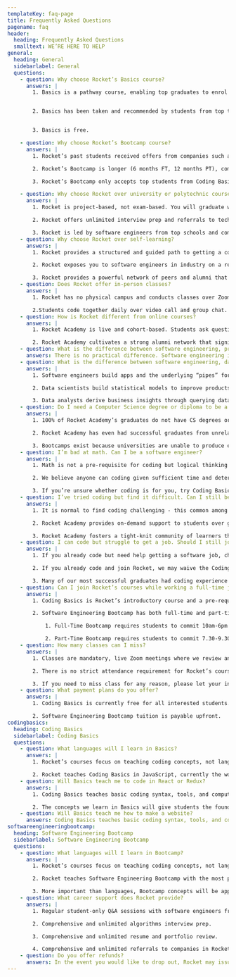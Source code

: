 ```yaml
---
templateKey: faq-page
title: Frequently Asked Questions
pagename: faq
header:
  heading: Frequently Asked Questions
  smalltext: WE’RE HERE TO HELP
general:
  heading: General
  sidebarlabel: General
  questions:
    - question: Why choose Rocket’s Basics course?
      answers: |
        1. Basics is a pathway course, enabling top graduates to enrol  in Rocket’s software engineering bootcamp should they wish to switch careers or learn professional coding.


        2. Basics has been taken and recommended by students from top tech companies such as Facebook, Stripe, Grab, Shopee, Rakuten, Ninja Van, McKinsey, and more.


        3. Basics is free.

    - question: Why choose Rocket’s Bootcamp course?
      answers: |
        1. Rocket’s past students received offers from companies such as GovTech, Ninja Van, Xfers, 99.co, Glints, and more.

        2. Rocket’s Bootcamp is longer (6 months FT, 12 months PT), comprehensively covering topics in frontend, backend, cloud, and algorithms that other bootcamps typically skim over, resulting in a more standout portfolio.

        3. Rocket’s Bootcamp only accepts top students from Coding Basics, guaranteeing a strong network of classmates and alumni.

    - question: Why choose Rocket over university or polytechnic courses?
      answers: |
        1. Rocket is project-based, not exam-based. You will graduate with a standout portfolio.

        2. Rocket offers unlimited interview prep and referrals to tech companies, often overlooked by academic programmes.

        3. Rocket is led by software engineers from top schools and companies such as Stanford, Cambridge and Facebook that have strong connections to the tech industry.
    - question: Why choose Rocket over self-learning?
      answers: |
        1. Rocket provides a structured and guided path to getting a coding job in a fixed amount of time.

        2. Rocket exposes you to software engineers in industry on a regular basis to grow your network.

        3. Rocket provides a powerful network of peers and alumni that you can draw on for your future career.
    - question: Does Rocket offer in-person classes?
      answers: |
        1. Rocket has no physical campus and conducts classes over Zoom and Slack. This helps reduce course fees and commute time, while still achieving the best bootcamp outcomes in Singapore.

        2.Students code together daily over video call and group chat. There are fewer than 10 students per instructor, enabling interactive classes where students ask questions and get feedback.
    - question: How is Rocket different from online courses?
      answers: |
        1. Rocket Academy is live and cohort-based. Students ask questions in class daily and enjoy a community of classmates learning at the same pace.

        2. Rocket Academy cultivates a strong alumni network that significantly helps graduates with their careers.
    - question: What is the difference between software engineering, programming, and coding?
      answers: There is no practical difference. Software engineering is a more professional term.
    - question: What is the difference between software engineering, data science, and data analytics?
      answers: |
        1. Software engineers build apps and the underlying “pipes” for data to flow through. There are many parts of software to work on, hence the greater demand for software roles than data roles.

        2. Data scientists build statistical models to improve products, for example to make spam classifications, product recommendations, or match drivers and riders. Data scientists typically do the math, and software engineers build the product.

        3. Data analysts derive business insights through querying data and generating reports. This is typically a less skill-intensive job that more people can do, hence lower average compensation and job security than software engineer and data scientist roles.
    - question: Do I need a Computer Science degree or diploma to be a software engineer?
      answers: |
        1. 100% of Rocket Academy’s graduates do not have CS degrees or diplomas, and 100% are employed as software engineers.

        2. Rocket Academy has even had successful graduates from unrelated fields like cooking and horse racing.

        3. Bootcamps exist because universities are unable to produce enough engineers. Companies will hire great engineers, degree or not.
    - question: I’m bad at math. Can I be a software engineer?
      answers: |
        1. Math is not a pre-requisite for coding but logical thinking is.

        2. We believe anyone can coding given sufficient time and determination.

        3. If you’re unsure whether coding is for you, try Coding Basics!
    - question: I’ve tried coding but find it difficult. Can I still be a software engineer?
      answers: |
        1. It is normal to find coding challenging - this common among all software engineers. If you’re wondering whether you’re struggling more than normal, try Coding Basics.

        2. Rocket Academy provides on-demand support to students over group chat. We ask students to ask for help if they’re stuck for longer than 15 minutes, such that they do not spend too much time on relatively straightforward problems.

        3. Rocket Academy fosters a tight-knit community of learners that help each other. You will always have peers working through the same material that you can work together with and get help from. With time, you will learn.
    - question: I can code but struggle to get a job. Should I still join Rocket Academy?
      answers: |
        1. If you already code but need help getting a software job, chat with us and we can advise whether self-studying or joining a course is appropriate.

        2. If you already code and join Rocket, we may waive the Coding Basics requirement depending on your experience.

        3. Many of our most successful graduates had coding experience prior to joining Rocket. Software Engineering Bootcamp provided them with the conceptual foundations, interview prep, and professional network they needed to complete their career switch.
    - question: Can I join Rocket’s courses while working a full-time job?
      answers: |
        1. Coding Basics is Rocket’s introductory course and a pre-requisite for Software Engineering Bootcamp. Basics is a part-time course, roughly 10 hours of work per week, and meets from 7-9pm on Tuesday evenings and 1-3pm on Saturday afternoons.

        2. Software Engineering Bootcamp has both full-time and part-time options.

            1. Full-Time Bootcamp requires students to commit 10am-6pm SGT Mon-Fri for 24 weeks. We discourage working a full-time job while enrolled in the full-time Bootcamp.

            2. Part-Time Bootcamp requires students to commit 7.30-9.30pm SGT Tuesday evenings, and 10am-12pm SGT Saturday mornings, with roughly 20 hours of work per week for 48 weeks.
    - question: How many classes can I miss?
      answers: |
        1. Classes are mandatory, live Zoom meetings where we review and solidify concepts through discussion and exercises.

        2. There is no strict attendance requirement for Rocket’s courses, but students that are not performing will be removed from their course.

        3. If you need to miss class for any reason, please let your instructor know ahead of time.
    - question: What payment plans do you offer?
      answers: |
        1. Coding Basics is currently free for all interested students. Apply now!

        2. Software Engineering Bootcamp tuition is payable upfront.
codingbasics:
  heading: Coding Basics
  sidebarlabel: Coding Basics
  questions:
    - question: What languages will I learn in Basics?
      answers: |
        1. Rocket’s courses focus on teaching coding concepts, not languages. This is because coding concepts are applicable to all languages, but language syntax may only be relevant to that specific language.

        2. Rocket teaches Coding Basics in JavaScript, currently the world’s most popular language. Basics coding concepts are relevant to almost all programming languages used today.
    - question: Will Basics teach me to code in React or Redux?
      answers: |
        1. Coding Basics teaches basic coding syntax, tools, and computational thinking, and not advanced frameworks such as React or Redux.

        2. The concepts we learn in Basics will give students the foundation to better harness frameworks such as React or Redux during Software Engineering Bootcamp.
    - question: Will Basics teach me how to make a website?
      answers: Coding Basics teaches basic coding syntax, tools, and computational thinking, not web development. Rocket accepts top Basics graduates to Software Engineering Bootcamp where we dive deeper into web and general application development.
softwareengineeringbootcamp:
  heading: Software Engineering Bootcamp
  sidebarlabel: Software Engineering Bootcamp
  questions:
    - question: What languages will I learn in Bootcamp?
      answers: |
        1. Rocket’s courses focus on teaching coding concepts, not languages. This is because coding concepts are applicable to all languages, but language syntax may only be relevant to that specific language.

        2. Rocket teaches Software Engineering Bootcamp with the most popular languages and frameworks such as JavaScript, Python, SQL, Bash, Express, and React.

        3. More important than languages, Bootcamp concepts will be applicable to almost all languages, frameworks, and apps.
    - question: What career support does Rocket provide?
      answers: |
        1. Regular student-only Q&A sessions with software engineers from industry to answer student questions and build students’ professional networks.

        2. Comprehensive and unlimited algorithms interview prep.

        3. Comprehensive and unlimited resume and portfolio review.

        4. Comprehensive and unlimited referrals to companies in Rocket Academy’s network (most tech companies in Singapore so far). Rocket Academy only accepts high-performing Coding Basics students to Software Engineering Bootcamp, and companies trust that Rocket attracts and produces top talent.
    - question: Do you offer refunds?
      answers: In the event you would like to drop out, Rocket may issue a pro-rated refund on a case-by-case basis.
---
```

